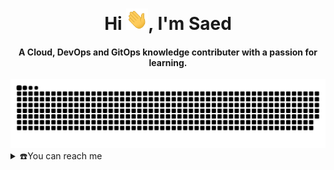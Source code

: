 <div align="center">
<h1 align="center">Hi <img width="35" src="https://github.com/1999AZZAR/1999AZZAR/blob/main/resources/img/waving.gif">, I'm Saed</h1>
<h4 align="center">A Cloud, DevOps and GitOps knowledge contributer with a passion for learning. </h4>
</div>

<div align="center">
  <a href="https://1999azzar.github.io/1999AZZAR/">
  <img  src="https://github.com/1999AZZAR/1999AZZAR/blob/main/resources/img/grid-snake.svg"
       alt="snake" /></a>
</div>

<details>
  <summary>☎️You can reach me</summary>
<div>
  <samp>
    <h2 align="center">😎 you can reach me by:</h2>
    <p align="center">
      <br/>
      <a href="https://www.linkedin.com/in/smf98/" target="blank"><img align="center"
         src="https://img.shields.io/badge/linkedin-%231DA1F2.svg?style=for-the-badge&logo=linkedin&logoColor=white"
         alt="azzar" height="30"/></a>
    <a href="https://medium.com/@farahs" target="blank"><img align="center"
         src="https://img.shields.io/badge/Medium-12100E?style=for-the-badge&logo=medium&logoColor=white"
         alt="azzar" height="30"/></a>
      <a href="https://mailto:saed0207@gmail.com" target="blank"><img align="center"
         src="https://img.shields.io/badge/gmail-EA4335.svg?style=for-the-badge&logo=gmail&logoColor=white"
         alt="azzar" height="30"/></a>
    </p>
  <p align="center">
      <a href="https://www.instagram.com/farahsops/" target="blank"><img align="center"
         src="https://img.shields.io/badge/instagram-%23E4405F.svg?style=for-the-badge&logo=Instagram&logoColor=white"
         alt="azzar" height="30"/></a>
      <a href="https://www.facebook.com/farahsops" target="blank"><img align="center"
         src="https://img.shields.io/badge/facebook-4267B2.svg?style=for-the-badge&logo=facebook&logoColor=white"
         alt="azzar" height="30"/></a>
      <a href="https://twitter.com/farahsops" target="blank"><img align="center"
         src="https://img.shields.io/badge/twitter-1DA1F2.svg?style=for-the-badge&logo=twitter&logoColor=white"
         alt="azzar" height="30"/></a>


-----------------------------------------------------------------------------------------------------------------------------------------

### 📕 Latest Blog Posts

<!-- BLOG-POST-LIST:START -->
- [HashiCorp Terraform Associate Exam: How to Pass in a week](https://medium.com/@farahs/hashicorp-terraform-associate-exam-how-to-pass-in-a-week-b7df199dba2f)
- [Why are there so many people making a transition into DevOps/Cloud? &lpar;Part I&rpar;](https://medium.com/@farahs/why-is-everyone-talking-about-devops-134f03039024)
- [Security Guard➝ Platform Engineering (DevOps) without a Computer Science Degree — My Journey &lpar;Part I&rpar;](https://medium.com/@farahs/it-support-platform-engineering-devops-without-a-computer-science-degree-my-journey-5ea667de49f1)

<!-- BLOG-POST-LIST:END -->

### Works

#### Community Maintained
- [Loading ...](https://www.linkedin.com/in/smf98/)
- [Loading ...](https://medium.com/@farahs)
- [Loading ...](https://www.linkedin.com/in/smf98/)

#### Personal, Projects & Useful repos
- [Loading ...](https://medium.com/@farahs)
- [Loading ...](https://www.linkedin.com/in/smf98/)
- [Loading ...](https://medium.com/@farahs)



<h3 align="left">Languages and Tools:</h3>
<p align="left">  </a href="https://www.terraform.io/" target="_blank" rel="noreferrer">  <img src="https://opensenselabs.com/sites/default/files/inline-images/terraform.png" alt="Terraform" width="40" height="40" > </a> <a href="https://aws.amazon.com" target="_blank" rel="noreferrer"> <img src="https://raw.githubusercontent.com/devicons/devicon/master/icons/amazonwebservices/amazonwebservices-original-wordmark.svg" alt="aws" width="40" height="40"/> </a> <a href="https://www.docker.com/" target="_blank" rel="noreferrer"> <img src="https://raw.githubusercontent.com/devicons/devicon/master/icons/docker/docker-original-wordmark.svg" alt="docker" width="40" height="40"/> </a> <a href="https://git-scm.com/" target="_blank" rel="noreferrer"> <img src="https://www.vectorlogo.zone/logos/git-scm/git-scm-icon.svg" alt="git" width="40" height="40"/> </a>  <a href="https://kubernetes.io" target="_blank" rel="noreferrer"> <img src="https://www.vectorlogo.zone/logos/kubernetes/kubernetes-icon.svg" alt="kubernetes" width="40" height="40"/> </a> <a href="https://www.linux.org/" target="_blank" rel="noreferrer"> <img src="https://raw.githubusercontent.com/devicons/devicon/master/icons/linux/linux-original.svg" alt="linux" width="40" height="40"/> </a>

### GitHub Stats

<p><img align="left" src="https://github-readme-stats.vercel.app/api/top-langs?username=farah-sm&show_icons=true&locale=en&layout=compact" alt="farah-sm" /></p>

<p>&nbsp;<img align="center" src="https://github-readme-stats.vercel.app/api?username=farah-sm&show_icons=true&locale=en" alt="farah-sm" /></p>

<p align="left"> <a href="https://github.com/ryo-ma/github-profile-trophy"><img src="https://github-profile-trophy.vercel.app/?username=farah-sm" alt="farah-sm" /></a> </p>

<p align="center">
  <img src="https://komarev.com/ghpvc/?username=farah-sm&color=green&style=liquid" />
</p>



    
<h3 align="left">Languages and Tools:</h3>
<p align="left">  </a href="https://www.terraform.io/" target="_blank" rel="noreferrer">  <img src="https://opensenselabs.com/sites/default/files/inline-images/terraform.png" alt="Terraform" width="40" height="40" > </a> <a href="https://aws.amazon.com" target="_blank" rel="noreferrer"> <img src="https://raw.githubusercontent.com/devicons/devicon/master/icons/amazonwebservices/amazonwebservices-original-wordmark.svg" alt="aws" width="40" height="40"/> </a> <a href="https://www.docker.com/" target="_blank" rel="noreferrer"> <img src="https://raw.githubusercontent.com/devicons/devicon/master/icons/docker/docker-original-wordmark.svg" alt="docker" width="40" height="40"/> </a> <a href="https://git-scm.com/" target="_blank" rel="noreferrer"> <img src="https://www.vectorlogo.zone/logos/git-scm/git-scm-icon.svg" alt="git" width="40" height="40"/> </a>  <a href="https://kubernetes.io" target="_blank" rel="noreferrer"> <img src="https://www.vectorlogo.zone/logos/kubernetes/kubernetes-icon.svg" alt="kubernetes" width="40" height="40"/> </a> <a href="https://www.linux.org/" target="_blank" rel="noreferrer"> <img src="https://raw.githubusercontent.com/devicons/devicon/master/icons/linux/linux-original.svg" alt="linux" width="40" height="40"/> </a>

